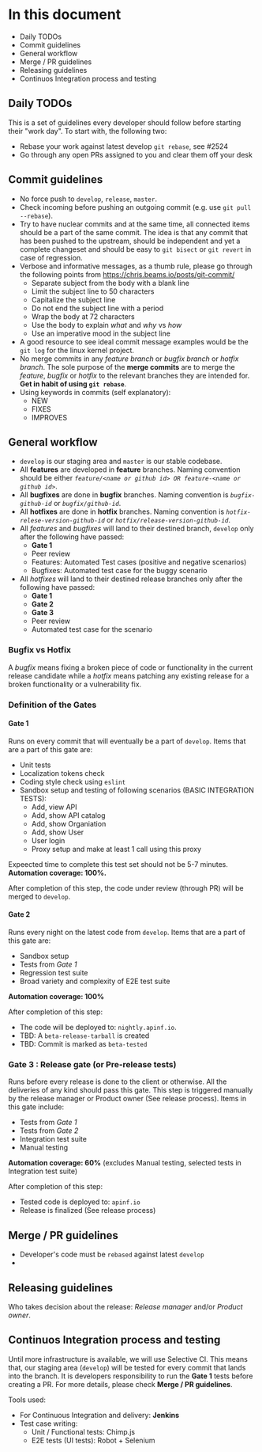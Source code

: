 # In this document
* Daily TODOs
* Commit guidelines
* General workflow
* Merge / PR guidelines
* Releasing guidelines
* Continuos Integration process and testing

## Daily TODOs
This is a set of guidelines every developer should follow before starting their
"work day". To start with, the following two:

* Rebase your work against latest develop `git rebase`, see #2524
* Go through any open PRs assigned to you and clear them off your desk

## Commit guidelines

* No force push to `develop`, `release`, `master`.
* Check incoming before pushing an outgoing commit (e.g. use `git pull --rebase`).
* Try to have nuclear commits and at the same time, all connected items should
be a part of the same commit. The idea is that any commit that has been pushed
to the upstream, should be independent and yet a complete changeset and should
be easy to `git bisect` or `git revert` in case of regression.
* Verbose and informative messages, as a thumb rule, please go through the
following points from https://chris.beams.io/posts/git-commit/
    * Separate subject from the body with a blank line
    * Limit the subject line to 50 characters
    * Capitalize the subject line
    * Do not end the subject line with a period
    * Wrap the body at 72 characters
    * Use the body to explain _what_ and _why_ vs _how_
    * Use an imperative mood in the subject line
* A good resource to see ideal commit message examples would be the `git log` for
the linux kernel project.
* No merge commits in any _feature branch_ or _bugfix branch_ or _hotfix branch_.
The sole purpose of the __merge commits__ are to merge the _feature_, _bugfix_ or
_hotfix_ to the relevant branches they are intended for. __Get in habit of using
`git rebase`__.
* Using keywords in commits (self explanatory):
    * NEW
    * FIXES
    * IMPROVES

## General workflow

* `develop` is our staging area and `master` is our stable codebase.
* All __features__ are developed in __feature__ branches. Naming convention should
be either _`feature/<name or github id> OR feature-<name or github id>`_.
* All __bugfixes__ are done in __bugfix__ branches. Naming convention is 
_`bugfix-github-id`_ or _`bugfix/github-id`_.
* All __hotfixes__ are done in __hotfix__ branches. Naming convention is 
_`hotfix-relese-version-github-id`_ or _`hotfix/release-version-github-id`_.
* All _features_ and _bugfixes_ will land to their destined branch, `develop` only
after the following have passed:
    * __Gate 1__
    * Peer review
    * Features: Automated Test cases (positive and negative scenarios)
    * Bugfixes: Automated test case for the buggy scenario
* All _hotfixes_ will land to their destined release branches only after the
following have passed:
    * __Gate 1__
    * __Gate 2__
    * __Gate 3__
    * Peer review
    * Automated test case for the scenario

### Bugfix vs Hotfix
A _bugfix_ means fixing a broken piece of code or functionality in the current release
candidate while a _hotfix_ means patching any existing release for a broken
functionality or a vulnerability fix.

### Definition of the Gates

#### Gate 1
Runs on every commit that will eventually be a part of `develop`. Items that are a
part of this gate are:
* Unit tests
* Localization tokens check
* Coding style check using `eslint`
* Sandbox setup and testing of following scenarios (BASIC INTEGRATION TESTS):
    * Add, view API
    * Add, show API catalog
    * Add, show Organiation
    * Add, show User
    * User login
    * Proxy setup and make at least 1 call using this proxy

Expeected time to complete this test set should not be 5-7 minutes. __Automation
coverage: 100%.__

After completion of this step, the code under review (through PR) will be merged
to `develop`.

#### Gate 2
Runs every night on the latest code from `develop`. Items that are a part of this
gate are:
* Sandbox setup
* Tests from _Gate 1_
* Regression test suite
* Broad variety and complexity of E2E test suite

__Automation coverage: 100%__

After completion of this step:
* The code will be deployed to: `nightly.apinf.io`.
* TBD: A `beta-release-tarball` is created
* TBD: Commit is marked as `beta-tested`

### Gate 3 : Release gate (or Pre-release tests)

Runs before every release is done to the client or otherwise. All the deliveries
of any kind should pass this gate. This step is triggered manually by the release
manager or Product owner (See release process). Items in this gate include:
* Tests from _Gate 1_
* Tests from _Gate 2_
* Integration test suite
* Manual testing

__Automation coverage: 60%__ (excludes Manual testing, selected tests in
Integration test suite)

After completion of this step:
* Tested code is deployed to: `apinf.io` 
* Release is finalized (See release process)

## Merge / PR guidelines
* Developer's code must be `rebased` against latest `develop`
* 


## Releasing guidelines
Who takes decision about the release: _Release manager_ and/or _Product owner_.

## Continuos Integration process and testing
Until more infrastructure is available, we will use Selective CI. This means
that, our staging area (`develop`) will be tested for every commit that lands
into the branch. It is developers responsibility to run the __Gate 1__ tests
before creating a PR. For more details, please check __Merge / PR guidelines__.

Tools used:
* For Continuous Integration and delivery: __Jenkins__
* Test case writing:
    * Unit / Functional tests: Chimp.js
    * E2E tests (UI tests): Robot + Selenium

